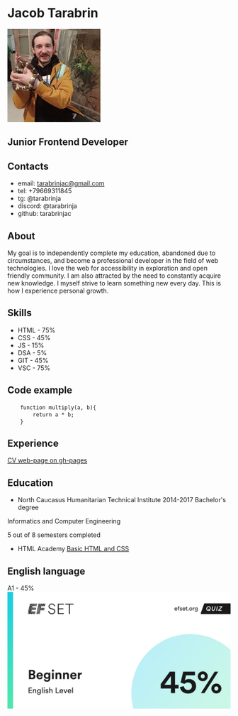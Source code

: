 # Jacob Tarabrin
![avatar](img/avatar-210.jpg)

## Junior Frontend Developer

## Contacts
* email: tarabrinjac@gmail.com
* tel: +79669311845
* tg: @tarabrinja
* discord: @tarabrinja
* github: tarabrinjac

## About
My goal is to independently complete my education, abandoned due to circumstances, and become a professional developer in the field of web technologies. I love the web for accessibility in exploration and open friendly community. I am also attracted by the need to constantly acquire new knowledge. I myself strive to learn something new every day. This is how I experience personal growth.

## Skills
* HTML - 75%
* CSS - 45%
* JS - 15%
* DSA - 5%
* GIT - 45%
* VSC - 75%

## Code example
```
    function multiply(a, b){
        return a * b;
    }
```

## Experience
[CV web-page on gh-pages](https://tarabrinjac.github.io/rsschool-cv/)

## Education
* North Caucasus Humanitarian Technical Institute 2014-2017
Bachelor's degree


Informatics and Computer Engineering


5 out of 8 semesters completed
* HTML Academy
[Basic HTML and CSS](Basic-HTML-and-CSS.pdf)

## English language
A1 - 45%
![english certificate](img//engcert.jpg)